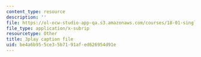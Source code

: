 ```yaml
---
content_type: resource
description: ''
file: https://ol-ocw-studio-app-qa.s3.amazonaws.com/courses/18-01-single-variable-calculus-fall-2006/be4a6b955ce35b7191afed626954d91e_sRIDVAcoG5A.vtt
file_type: application/x-subrip
resourcetype: Other
title: 3play caption file
uid: be4a6b95-5ce3-5b71-91af-ed626954d91e
---
```


